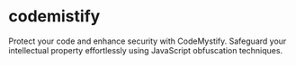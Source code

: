 # codemistify
Protect your code and enhance security with CodeMystify. Safeguard your intellectual property effortlessly using JavaScript obfuscation techniques.
